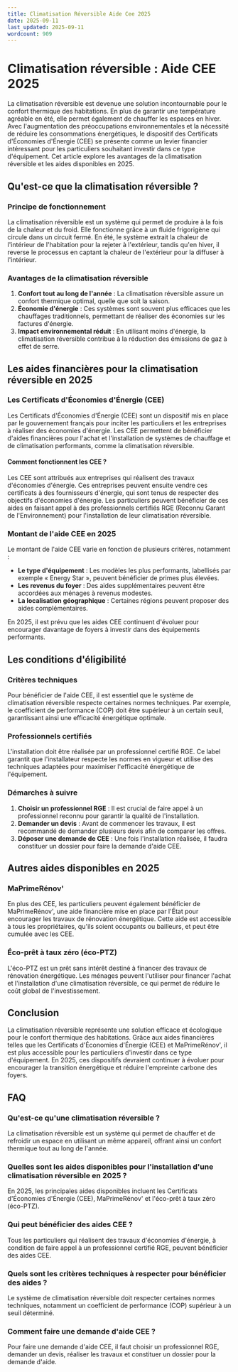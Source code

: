 ```yaml
---
title: Climatisation Réversible Aide Cee 2025
date: 2025-09-11
last_updated: 2025-09-11
wordcount: 909
---
```


# Climatisation réversible : Aide CEE 2025

La climatisation réversible est devenue une solution incontournable pour le confort thermique des habitations. En plus de garantir une température agréable en été, elle permet également de chauffer les espaces en hiver. Avec l'augmentation des préoccupations environnementales et la nécessité de réduire les consommations énergétiques, le dispositif des Certificats d'Économies d'Énergie (CEE) se présente comme un levier financier intéressant pour les particuliers souhaitant investir dans ce type d'équipement. Cet article explore les avantages de la climatisation réversible et les aides disponibles en 2025.

## Qu'est-ce que la climatisation réversible ?

### Principe de fonctionnement

La climatisation réversible est un système qui permet de produire à la fois de la chaleur et du froid. Elle fonctionne grâce à un fluide frigorigène qui circule dans un circuit fermé. En été, le système extrait la chaleur de l'intérieur de l'habitation pour la rejeter à l'extérieur, tandis qu'en hiver, il reverse le processus en captant la chaleur de l'extérieur pour la diffuser à l'intérieur.

### Avantages de la climatisation réversible

1. **Confort tout au long de l'année** : La climatisation réversible assure un confort thermique optimal, quelle que soit la saison.
2. **Économie d'énergie** : Ces systèmes sont souvent plus efficaces que les chauffages traditionnels, permettant de réaliser des économies sur les factures d'énergie.
3. **Impact environnemental réduit** : En utilisant moins d'énergie, la climatisation réversible contribue à la réduction des émissions de gaz à effet de serre.

## Les aides financières pour la climatisation réversible en 2025

### Les Certificats d'Économies d'Énergie (CEE)

Les Certificats d'Économies d'Énergie (CEE) sont un dispositif mis en place par le gouvernement français pour inciter les particuliers et les entreprises à réaliser des économies d'énergie. Les CEE permettent de bénéficier d'aides financières pour l'achat et l'installation de systèmes de chauffage et de climatisation performants, comme la climatisation réversible.

#### Comment fonctionnent les CEE ?

Les CEE sont attribués aux entreprises qui réalisent des travaux d'économies d'énergie. Ces entreprises peuvent ensuite vendre ces certificats à des fournisseurs d'énergie, qui sont tenus de respecter des objectifs d'économies d'énergie. Les particuliers peuvent bénéficier de ces aides en faisant appel à des professionnels certifiés RGE (Reconnu Garant de l'Environnement) pour l'installation de leur climatisation réversible.

### Montant de l'aide CEE en 2025

Le montant de l'aide CEE varie en fonction de plusieurs critères, notamment :

- **Le type d'équipement** : Les modèles les plus performants, labellisés par exemple « Energy Star », peuvent bénéficier de primes plus élevées.
- **Les revenus du foyer** : Des aides supplémentaires peuvent être accordées aux ménages à revenus modestes.
- **La localisation géographique** : Certaines régions peuvent proposer des aides complémentaires.

En 2025, il est prévu que les aides CEE continuent d'évoluer pour encourager davantage de foyers à investir dans des équipements performants.

## Les conditions d'éligibilité

### Critères techniques

Pour bénéficier de l'aide CEE, il est essentiel que le système de climatisation réversible respecte certaines normes techniques. Par exemple, le coefficient de performance (COP) doit être supérieur à un certain seuil, garantissant ainsi une efficacité énergétique optimale.

### Professionnels certifiés

L'installation doit être réalisée par un professionnel certifié RGE. Ce label garantit que l'installateur respecte les normes en vigueur et utilise des techniques adaptées pour maximiser l'efficacité énergétique de l'équipement.

### Démarches à suivre

1. **Choisir un professionnel RGE** : Il est crucial de faire appel à un professionnel reconnu pour garantir la qualité de l'installation.
2. **Demander un devis** : Avant de commencer les travaux, il est recommandé de demander plusieurs devis afin de comparer les offres.
3. **Déposer une demande de CEE** : Une fois l'installation réalisée, il faudra constituer un dossier pour faire la demande d'aide CEE.

## Autres aides disponibles en 2025

### MaPrimeRénov'

En plus des CEE, les particuliers peuvent également bénéficier de MaPrimeRénov', une aide financière mise en place par l'État pour encourager les travaux de rénovation énergétique. Cette aide est accessible à tous les propriétaires, qu'ils soient occupants ou bailleurs, et peut être cumulée avec les CEE.

### Éco-prêt à taux zéro (éco-PTZ)

L'éco-PTZ est un prêt sans intérêt destiné à financer des travaux de rénovation énergétique. Les ménages peuvent l'utiliser pour financer l'achat et l'installation d'une climatisation réversible, ce qui permet de réduire le coût global de l'investissement.

## Conclusion

La climatisation réversible représente une solution efficace et écologique pour le confort thermique des habitations. Grâce aux aides financières telles que les Certificats d'Économies d'Énergie (CEE) et MaPrimeRénov', il est plus accessible pour les particuliers d'investir dans ce type d'équipement. En 2025, ces dispositifs devraient continuer à évoluer pour encourager la transition énergétique et réduire l'empreinte carbone des foyers.

## FAQ

### Qu'est-ce qu'une climatisation réversible ?

La climatisation réversible est un système qui permet de chauffer et de refroidir un espace en utilisant un même appareil, offrant ainsi un confort thermique tout au long de l'année.

### Quelles sont les aides disponibles pour l'installation d'une climatisation réversible en 2025 ?

En 2025, les principales aides disponibles incluent les Certificats d'Économies d'Énergie (CEE), MaPrimeRénov' et l'éco-prêt à taux zéro (éco-PTZ).

### Qui peut bénéficier des aides CEE ?

Tous les particuliers qui réalisent des travaux d'économies d'énergie, à condition de faire appel à un professionnel certifié RGE, peuvent bénéficier des aides CEE.

### Quels sont les critères techniques à respecter pour bénéficier des aides ?

Le système de climatisation réversible doit respecter certaines normes techniques, notamment un coefficient de performance (COP) supérieur à un seuil déterminé.

### Comment faire une demande d'aide CEE ?

Pour faire une demande d'aide CEE, il faut choisir un professionnel RGE, demander un devis, réaliser les travaux et constituer un dossier pour la demande d'aide.
